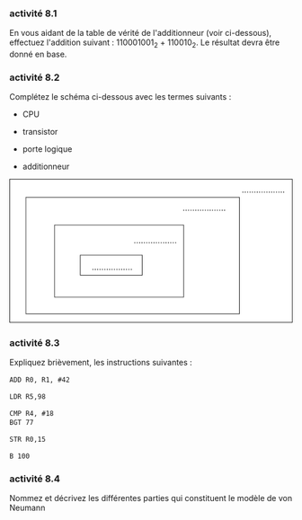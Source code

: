 ### activité 8.1

En vous aidant de la table de vérité de l'additionneur (voir ci-dessous), effectuez l'addition suivant : 
110001001<sub>2</sub> + 110010<sub>2</sub>. Le résultat devra être donné en base.

### activité 8.2

Complétez le schéma ci-dessous avec les termes suivants :

- CPU

- transistor

- porte logique

- additionneur

![](img/c8a_1.png)

### activité 8.3

Expliquez brièvement, les instructions suivantes :

```
ADD R0, R1, #42
```

```
LDR R5,98
```

```
CMP R4, #18
BGT 77
```

```
STR R0,15
```

```
B 100
```

### activité 8.4

Nommez et décrivez les différentes parties qui constituent le modèle de von Neumann